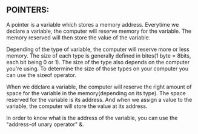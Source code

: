 POINTERS:
--------

A pointer is a variable which stores a memory address. Everytime we declare a variable, the computer will reserve memory for the variable. The memory reserved will then store the value of the variable.

Depending of the type of variable, the computer will reserve more or less memory. The size of each type is generally defined in bites(1 byte = 8bits, each bit being 0 or 1). The size of the type also depends on the computer you're using. To determine the size of those types on your computer you can use the sizeof operator.

When we ddclare a variable, the computer will reserve the right amount of space for the variable in the memory(depending on its type). The space reserved for the variable is its address. And when we assign a value to the variable, the computer will store the value at its address. 

In order to know what is the address of the variable, you can use the "address-of unary operator" &.
